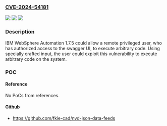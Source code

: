 ### [CVE-2024-54181](https://cve.mitre.org/cgi-bin/cvename.cgi?name=CVE-2024-54181)
![](https://img.shields.io/static/v1?label=Product&message=WebSphere%20Automation&color=blue)
![](https://img.shields.io/static/v1?label=Version&message=%3D%201.7.5%20&color=brighgreen)
![](https://img.shields.io/static/v1?label=Vulnerability&message=CWE-78%20Improper%20Neutralization%20of%20Special%20Elements%20used%20in%20an%20OS%20Command%20('OS%20Command%20Injection')&color=brighgreen)

### Description

IBM WebSphere Automation 1.7.5 could allow a remote privileged user, who has authorized access to the swagger UI, to execute arbitrary code. Using specially crafted input, the user could exploit this vulnerability to execute arbitrary code on the system.

### POC

#### Reference
No PoCs from references.

#### Github
- https://github.com/fkie-cad/nvd-json-data-feeds


